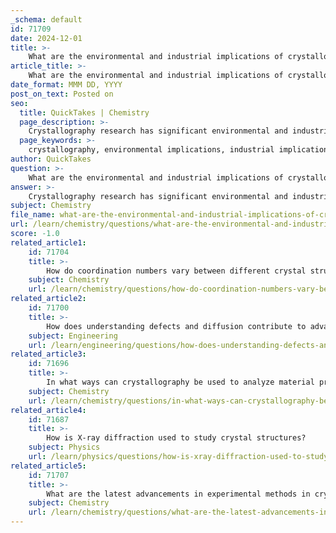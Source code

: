 ```yaml
---
_schema: default
id: 71709
date: 2024-12-01
title: >-
    What are the environmental and industrial implications of crystallography research?
article_title: >-
    What are the environmental and industrial implications of crystallography research?
date_format: MMM DD, YYYY
post_on_text: Posted on
seo:
  title: QuickTakes | Chemistry
  page_description: >-
    Crystallography research has significant environmental and industrial implications, particularly in promoting sustainability, managing resources, remediating pollutants, advancing material science, supporting a circular economy, and addressing energy solutions.
  page_keywords: >-
    crystallography, environmental implications, industrial implications, sustainability, resource management, remediation of pollutants, material science advancements, circular economy, energy solutions, public understanding, policy development
author: QuickTakes
question: >-
    What are the environmental and industrial implications of crystallography research?
answer: >-
    Crystallography research has significant environmental and industrial implications, particularly in the context of sustainability and materials science. Here are some key points highlighting these implications:\n\n1. **Sustainability and Resource Management**: The 2015 American Crystallographic Association Transactions Symposium emphasized the role of crystallography in promoting sustainability. Research in this field can lead to better understanding and management of world resources, contributing to green chemistry initiatives and the development of sustainable materials cycles. For instance, crystallography can help in the design of materials that are more efficient and less harmful to the environment.\n\n2. **Remediation of Pollutants**: Crystallographic studies can inform remediation strategies for environmental pollutants. For example, cocrystallization processes can control the mobility of toxic elements in the environment, allowing for the removal of heavy metals from polluted waters. This application is crucial for developing engineered barriers that retain harmful substances, thereby protecting ecosystems.\n\n3. **Advancements in Material Science**: Crystallography plays a vital role in the development of new materials with tailored properties for various industrial applications. Understanding the crystal structure of materials is essential for optimizing their performance in technologies such as semiconductors, optoelectronics, and energy conversion devices. This knowledge can lead to innovations that enhance efficiency and reduce waste in industrial processes.\n\n4. **Circular Economy**: The principles of a circular economy, which aim to minimize waste and promote the reuse of materials, can be supported by crystallographic research. By understanding the structural properties of materials, researchers can design processes that facilitate recycling and the use of alternative feedstocks, such as waste-to-energy ash.\n\n5. **Energy Solutions**: Advanced materials characterized through crystallography are key to addressing challenges in sustainable energy. For example, the development of new battery materials and solid-state electrolytes relies on a detailed understanding of crystal structures, which can lead to improved energy storage solutions and reduced reliance on fossil fuels.\n\n6. **Public Understanding and Policy Development**: The visibility of crystallography in the context of sustainability is crucial for informing technologists, policymakers, and industry leaders. By enhancing public understanding of the importance of material structures, crystallography can influence the development of policies that promote sustainable practices in various sectors.\n\nIn summary, crystallography research not only advances our understanding of material properties but also plays a critical role in addressing environmental challenges and fostering sustainable industrial practices. The integration of crystallographic insights into material science can lead to innovative solutions that benefit both industry and the environment.
subject: Chemistry
file_name: what-are-the-environmental-and-industrial-implications-of-crystallography-research.md
url: /learn/chemistry/questions/what-are-the-environmental-and-industrial-implications-of-crystallography-research
score: -1.0
related_article1:
    id: 71704
    title: >-
        How do coordination numbers vary between different crystal structures like FCC, BCC, and HCP?
    subject: Chemistry
    url: /learn/chemistry/questions/how-do-coordination-numbers-vary-between-different-crystal-structures-like-fcc-bcc-and-hcp
related_article2:
    id: 71700
    title: >-
        How does understanding defects and diffusion contribute to advancements in materials science?
    subject: Engineering
    url: /learn/engineering/questions/how-does-understanding-defects-and-diffusion-contribute-to-advancements-in-materials-science
related_article3:
    id: 71696
    title: >-
        In what ways can crystallography be used to analyze material properties?
    subject: Chemistry
    url: /learn/chemistry/questions/in-what-ways-can-crystallography-be-used-to-analyze-material-properties
related_article4:
    id: 71687
    title: >-
        How is X-ray diffraction used to study crystal structures?
    subject: Physics
    url: /learn/physics/questions/how-is-xray-diffraction-used-to-study-crystal-structures
related_article5:
    id: 71707
    title: >-
        What are the latest advancements in experimental methods in crystallography?
    subject: Chemistry
    url: /learn/chemistry/questions/what-are-the-latest-advancements-in-experimental-methods-in-crystallography
---
```


&nbsp;